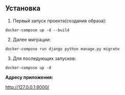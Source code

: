 ## Установка
1. Первый запуск проекта(создания образа):

 `docker-compose up -d --build`

2. Далее миграции:

  `docker-compose run django python manage.py migrate`

3. Для последующих запусков: 

 `docker-compose up -d`

**Адресу приложения:**

http://127.0.0.1:8000/